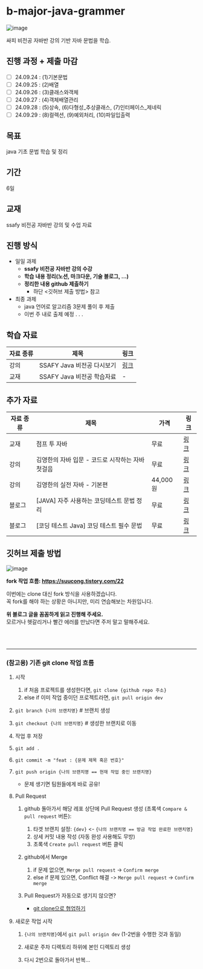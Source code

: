 # b-major-java-grammer
![image](https://github.com/user-attachments/assets/62b6d058-904b-4532-85ed-ce5cb29efece)

싸피 비전공 자바반 강의 기반 자바 문법을 학습.

## 진행 과정 + 제출 마감
- [ ] 24.09.24 : (1)기본문법
- [ ] 24.09.25 : (2)배열
- [ ] 24.09.26 : (3)클래스와객체
- [ ] 24.09.27 : (4)객체배열관리
- [ ] 24.09.28 : (5)상속, (6)다형성_추상클래스, (7)인터페이스_제네릭
- [ ] 24.09.29 : (8)컬렉션, (9)예외처리, (10)파일입출력

## 목표
java 기초 문법 학습 및 정리

## 기간
6일

## 교재
ssafy 비전공 자바반 강의 및 수업 자료

## 진행 방식
- 일일 과제
    - **ssafy 비전공 자바반 강의 수강**
    - **학습 내용 정리(노션, 마크다운, 기술 블로그, ...)**
    - **정리한 내용 github 제출하기**
        - 하단 <깃허브 제출 방법> 참고
- 최종 과제
    - java 언어로 알고리즘 3문제 풀이 후 제출
    - 이번 주 내로 출제 예정 . . .
 
## 학습 자료
| 자료 종류 | 제목                                              | 링크                                |
|-----------|--------------------------------------------------|-----------------------------------|
| 강의      | SSAFY Java 비전공 다시보기                             | [링크](https://edu.ssafy.com/edu/lectureroom/lecturereplay/lectureReplayView.do?lctCd=0208&lctrRepId=RE20240715130111)        |
| 교재      | SSAFY Java 비전공 학습자료                      | - |

## 추가 자료
| 자료 종류 | 제목                                               | 가격   | 링크                                |
|-----------|--------------------------------------------------|-------|-----------------------------------|
| 교재      | 점프 투 자바                                    | 무료   | [링크](https://wikidocs.net/book/31)   |
| 강의      | 김영한의 자바 입문 - 코드로 시작하는 자바 첫걸음 | 무료   | [링크](https://inf.run/2zsZz)        |
| 강의      | 김영한의 실전 자바 - 기본편                      | 44,000원 | [링크](https://inf.run/YQbQJ)        |
| 블로그      | [JAVA] 자주 사용하는 코딩테스트 문법 정리      | 무료 | [링크](https://earthteacher.tistory.com/169#)        |
| 블로그      | [코딩 테스트 Java] 코딩 테스트 필수 문법        | 무료 | [링크](https://goldenrabbit.co.kr/2024/02/26/%EC%BD%94%EB%94%A9-%ED%85%8C%EC%8A%A4%ED%8A%B8-java-%EC%BD%94%EB%94%A9-%ED%85%8C%EC%8A%A4%ED%8A%B8-%ED%95%84%EC%88%98-%EB%AC%B8%EB%B2%95/)        |


## 깃허브 제출 방법
![image](https://github.com/user-attachments/assets/e9cfa1f7-e46b-4214-a2b1-5cdf62d9cabb)

**fork 작업 흐름: https://suucong.tistory.com/22**

이번에는 clone 대신 fork 방식을 사용하겠습니다. <br>
꼭 fork를 해야 하는 상황은 아니지만, 미리 연습해보는 차원입니다.

**위 블로그 글을 꼼꼼하게 읽고 진행해 주세요.** <br>
모르거나 헷갈리거나 빨간 에러를 만났다면 주저 말고 말해주세요.

<br>
<br>
<hr>

### (참고용) 기존 git clone 작업 흐름
1. 시작
    1. if 처음 프로젝트를 생성한다면, `git clone {github repo 주소}`
    2. else if 이미 작업 중이던 프로젝트라면, `git pull origin dev`

2. `git branch {나의 브랜치명}` # 브랜치 생성

3. `git checkout {나의 브랜치명}` # 생성한 브랜치로 이동

4. 작업 후 저장

5. `git add .`

6. `git commit -m "feat : {문제 제목 혹은 번호}"` 

7. `git push origin {나의 브랜치명 == 현재 작업 중인 브랜치명}`
    - 문제 생기면 팀원들에게 바로 공유!

8. Pull Request

    1. github 돌아가서 해당 레포 상단에 Pull Request 생성 (초록색 `Compare & pull request` 버튼): 
        1. 타겟 브랜치 설정: `{dev}` <- `{나의 브랜치명 == 방금 작업 완료한 브랜치명}`
        2. 상세 커밋 내용 작성 (자동 완성 사용해도 무방)
        3. 초록색 `Create pull request` 버튼 클릭

    2. github에서 Merge
        1. if 문제 없으면, `Merge pull request` -> `Confirm merge`
        2. else if 문제 있으면, Conflict 해결 -> `Merge pull request` -> `Confirm merge`

    3. Pull Request가 자동으로 생기지 않으면?
        - [git clone으로 협업하기](https://velog.io/@rkio/git-clone%EC%9C%BC%EB%A1%9C-%ED%98%91%EC%97%85%EC%9D%84-%ED%95%B4%EB%B3%B4%EC%9E%90)

9. 새로운 작업 시작

    1. `{나의 브랜치명}`에서 `git pull origin dev` (1-2번을 수행한 것과 동일)

    2. 새로운 주차 디렉토리 하위에 본인 디렉토리 생성

    3. 다시 2번으로 돌아가서 반복...
